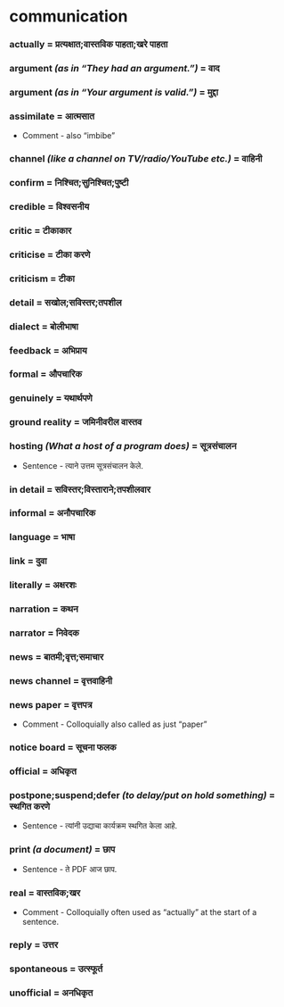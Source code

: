 # communication

### actually = प्रत्यक्षात;वास्तविक पाहता;खरे पाहता

### argument *(as in “They had an argument.”)* = वाद

### argument *(as in “Your argument is valid.”)* = मुद्दा

### assimilate = आत्मसात

- Comment - also “imbibe”

### channel *(like a channel on TV/radio/YouTube etc.)* = वाहिनी

### confirm = निश्चित;सुनिश्चित;पुष्टी

### credible = विश्वसनीय

### critic = टीकाकार

### criticise = टीका करणे

### criticism = टीका

### detail = सखोल;सविस्तर;तपशील

### dialect = बोलीभाषा

### feedback = अभिप्राय

### formal = औपचारिक

### genuinely = यथार्थपणे

### ground reality = जमिनीवरील वास्तव

### hosting *(What a host of a program does)* = सूत्रसंचालन

- Sentence - त्याने उत्तम सूत्रसंचालन केले.

### in detail = सविस्तर;विस्ताराने;तपशीलवार

### informal = अनौपचारिक

### language = भाषा

### link = दुवा

### literally = अक्षरशः

### narration = कथन

### narrator = निवेदक

### news = बातमी;वृत्त;समाचार

### news channel = वृत्तवाहिनी

### news paper = वृत्तपत्र

- Comment - Colloquially also called as just “paper”

### notice board = सूचना फलक

### official = अधिकृत

### postpone;suspend;defer *(to delay/put on hold something)* = स्थगित करणे

- Sentence - त्यांनी उद्याचा कार्यक्रम स्थगित केला आहे.

### print *(a document)* = छाप

- Sentence - ते PDF आज छाप.

### real = वास्तविक;खर

- Comment - Colloquially often used as “actually” at the start of a sentence.

### reply = उत्तर

### spontaneous = उत्स्फूर्त

### unofficial = अनधिकृत

